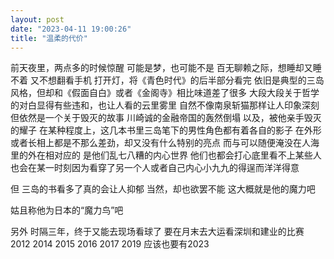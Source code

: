 ```yaml
---
layout: post
date: "2023-04-11 19:00:26"
title: "温柔的代价"
---
```

前天夜里，两点多的时候惊醒
可能是梦，也可能不是
百无聊赖之际，想睡却又睡不着
又不想翻看手机
打开灯，将《青色时代》的后半部分看完
依旧是典型的三岛风格，但却和《假面自白》或者《金阁寺》相比味道差了很多
大段大段关于哲学的对白显得有些违和，也让人看的云里雾里
自然不像南泉斩猫那样让人印象深刻
但依然是一个关于毁灭的故事
川崎诚的金融帝国的轰然倒塌
以及，被他亲手毁灭的耀子
在某种程度上，这几本书里三岛笔下的男性角色都有着各自的影子
在外形或者长相上都是不那么差劲，却又没有什么特别的亮点
而与可以随便淹没在人海里的外在相对应的
是他们乱七八糟的内心世界
他们也都会打心底里看不上某些人
也会在某一时刻因为看穿了另一个人或者自己内心小九九的得逞而洋洋得意

但
三岛的书看多了真的会让人抑郁
当然，却也欲罢不能
这大概就是他的魔力吧

姑且称他为日本的“魔力鸟”吧

另外
时隔三年，终于又能去现场看球了
要在月末去大运看深圳和建业的比赛
2012
2014
2015
2016
2017
2019
应该也要有2023
